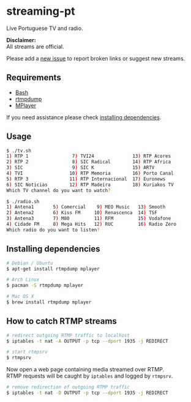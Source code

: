 streaming-pt
============

Live Portuguese TV and radio.

**Disclaimer:**  
All streams are official.

Please add a [new issue](https://github.com/marmelo/streaming-pt/issues) to report broken links or suggest new streams.


Requirements
-----

- [Bash](https://www.gnu.org/software/bash/)
- [rtmpdump](https://rtmpdump.mplayerhq.hu/)
- [MPlayer](http://www.mplayerhq.hu/)

If you need assistance please check [installing dependencies](#installing-dependencies).


Usage
-----

```bash
$ ./tv.sh 
1) RTP 1                7) TVI24              13) RTP Acores
2) RTP 2                8) SIC Radical        14) RTP Africa
3) SIC                  9) SIC K              15) ARTV
4) TVI                 10) RTP Memoria        16) Porto Canal
5) RTP 3               11) RTP Internacional  17) Euronews
6) SIC Noticias        12) RTP Madeira        18) Kuriakos TV
Which TV channel do you want to watch?
```

```bash
$ ./radio.sh
1) Antena1       5) Comercial    9) MEO Music   13) Smooth
2) Antena2       6) Kiss FM     10) Renascenca  14) TSF
3) Antena3       7) M80         11) RFM         15) Vodafone
4) Cidade FM     8) Mega Hits   12) RUC         16) Radio Zero
Which radio do you want to listen? 
```


Installing dependencies
-----

```bash
# Debian / Ubuntu
$ apt-get install rtmpdump mplayer
```

```bash
# Arch Linux
$ pacman -S rtmpdump mplayer
```

```bash
# Mac OS X
$ brew install rtmpdump mplayer
```

How to catch RTMP streams
-----

```bash
# redirect outgoing RTMP traffic to localhost
$ iptables -t nat -A OUTPUT -p tcp --dport 1935 -j REDIRECT
```

```bash
# start rtmpsrv
$ rtmpsrv
```

Now open a web page containing media streamed over RTMP.  
RTMP requests will be caught by `iptables` and logged by `rtmpsrv`.

```bash
# remove redirection of outgoing RTMP traffic
$ iptables -t nat -D OUTPUT -p tcp --dport 1935 -j REDIRECT
```
